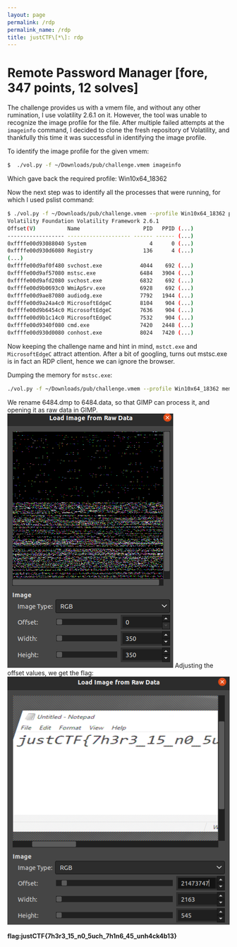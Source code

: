 ```yaml
---
layout: page
permalink: /rdp
permalink_name: /rdp
title: justCTF\[*\]: rdp
---
```


# Remote Password Manager \[fore, 347 points, 12 solves\]
The challenge provides us with a vmem file, and without any other rumination, I use volatility 2.6.1 on it. However, the tool was unable to recognize the image profile for the file.
After multiple failed attempts at the `imageinfo` command, I decided to clone the fresh repository of Volatility, and thankfully this time it was successful in identifying the image profile.

To identify the image profile for the given vmem:
```bash
$  ./vol.py -f ~/Downloads/pub/challenge.vmem imageinfo
```
Which gave back the required profile: Win10x64_18362

Now the next step was to identify all the processes that were running, for which I used pslist command:
```bash
$ ./vol.py -f ~/Downloads/pub/challenge.vmem --profile Win10x64_18362 pslist
Volatility Foundation Volatility Framework 2.6.1
Offset(V)          Name                    PID   PPID (...)
------------------ -------------------- ------ ------ (...)
0xffffe00d93088040 System                    4      0 (...)
0xffffe00d930d6080 Registry                136      4 (...)
(...)
0xffffe00d9af0f480 svchost.exe            4044    692 (...)
0xffffe00d9af57080 mstsc.exe              6484   3904 (...)
0xffffe00d9afd2080 svchost.exe            6832    692 (...)
0xffffe00d9b0693c0 WmiApSrv.exe           6928    692 (...)
0xffffe00d9ae87080 audiodg.exe            7792   1944 (...)
0xffffe00d9a24a4c0 MicrosoftEdgeC         8104    904 (...)
0xffffe00d9b6454c0 MicrosoftEdgeC         7636    904 (...)
0xffffe00d9b1c14c0 MicrosoftEdgeC         7532    904 (...)
0xffffe00d9340f080 cmd.exe                7420   2448 (...)
0xffffe00d930d0080 conhost.exe            8024   7420 (...)
```
Now keeping the challenge name and hint in mind, `mstct.exe` and `MicrosoftEdgeC` attract attention. After a bit of googling, turns out mstsc.exe is in fact an RDP client, hence we can ignore the browser.

Dumping the memory for `mstsc.exe`:
```bash
./vol.py -f ~/Downloads/pub/challenge.vmem --profile Win10x64_18362 memdump -p 6484 --dump-dir dumpdir
```
We rename 6484.dmp to 6484.data, so that GIMP can process it, and opening it as raw data in GIMP.
<img src="assets/1.png" alt="hi" class="inline"/>
Adjusting the offset values, we get the flag:
<img src="assets/falg.png" alt="hi" class="inline"/>


**flag:justCTF{7h3r3_15_n0_5uch_7h1n6_45_unh4ck4b13}**



